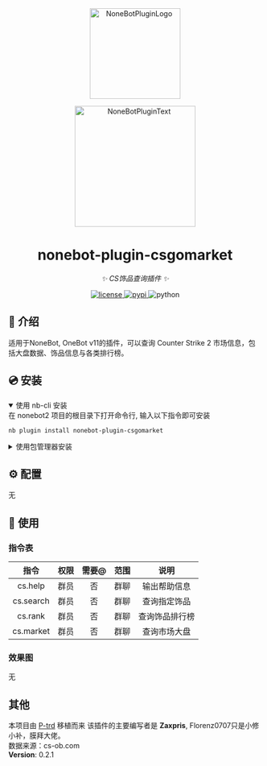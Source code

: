 <div align="center">
  <a href="https://v2.nonebot.dev/store"><img src="https://github.com/A-kirami/nonebot-plugin-template/blob/resources/nbp_logo.png" width="180" height="180" alt="NoneBotPluginLogo"></a>
  <br>
  <p><img src="https://github.com/A-kirami/nonebot-plugin-template/blob/resources/NoneBotPlugin.svg" width="240" alt="NoneBotPluginText"></p>
</div>

<div align="center">

# nonebot-plugin-csgomarket

_✨ CS饰品查询插件 ✨_


<a href="./LICENSE">
    <img src="https://img.shields.io/github/license/Florenz0707/nonebot-plugin-csmarket.svg" alt="license">
</a>
<a href="https://pypi.python.org/pypi/nonebot-plugin-csmarket">
    <img src="https://img.shields.io/pypi/v/nonebot-plugin-csmarket.svg" alt="pypi">
</a>
<img src="https://img.shields.io/badge/python-3.9+-blue.svg" alt="python">

</div>

## 📖 介绍

适用于NoneBot, OneBot v11的插件，可以查询 Counter Strike 2 市场信息，包括大盘数据、饰品信息与各类排行榜。  

## 💿 安装

<details open>
<summary>使用 nb-cli 安装</summary>
在 nonebot2 项目的根目录下打开命令行, 输入以下指令即可安装

    nb plugin install nonebot-plugin-csgomarket

</details>

<details>
<summary>使用包管理器安装</summary>
在 nonebot2 项目的插件目录下, 打开命令行, 根据你使用的包管理器, 输入相应的安装命令

<details>
<summary>pip</summary>

    pip install nonebot-plugin-csgomarket
</details>
<details>
<summary>pdm</summary>

    pdm add nonebot-plugin-csgomarket
</details>
<details>
<summary>poetry</summary>

    poetry add nonebot-plugin-csgomarket
</details>
<details>
<summary>conda</summary>

    conda install nonebot-plugin-csgomarket
</details>

打开 nonebot2 项目根目录下的 `pyproject.toml` 文件, 在 `[tool.nonebot]` 部分追加写入

    plugins = ["nonebot_plugin_csgomarket"]

</details>

## ⚙️ 配置

无

## 🎉 使用
### 指令表
| 指令 | 权限 | 需要@ | 范围 | 说明 |
|:-----:|:----:|:----:|:----:|:----:|
| cs.help | 群员 | 否 | 群聊 | 输出帮助信息 |
| cs.search | 群员 | 否 | 群聊 | 查询指定饰品 |
| cs.rank | 群员 | 否 | 群聊 | 查询饰品排行榜 |
| cs.market | 群员 | 否 | 群聊 | 查询市场大盘 |
### 效果图
无
## 其他  
本项目由 [P-trd](https://github.com/7dul2/P-trd)  移植而来
该插件的主要编写者是 **Zaxpris**, Florenz0707只是小修小补，膜拜大佬。  
数据来源：cs-ob.com  
**Version**: 0.2.1

